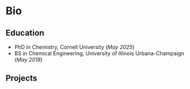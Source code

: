 # Bio

## Education
- PhD in Chemistry, Cornell University (_May 2025_)
- BS in Chemical Engineering, University of Illinois Urbana-Champaign (_May 2018_)

## Projects
